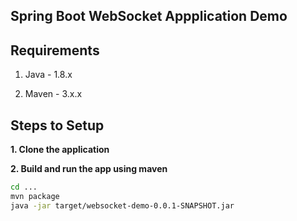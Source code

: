 ## Spring Boot WebSocket Appplication Demo

## Requirements

1. Java - 1.8.x

2. Maven - 3.x.x

## Steps to Setup

**1. Clone the application**

**2. Build and run the app using maven**

```bash
cd ...
mvn package
java -jar target/websocket-demo-0.0.1-SNAPSHOT.jar
```

